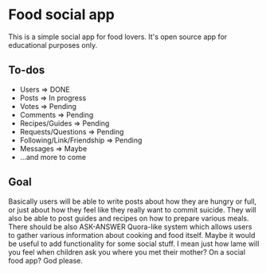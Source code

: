 # Food social app
This is a simple social app for food lovers.
It's open source app for educational purposes only.

## To-dos

- Users => DONE
- Posts => In progress
- Votes => Pending
- Comments => Pending
- Recipes/Guides => Pending
- Requests/Questions => Pending
- Following/Link/Friendship => Pending
- Messages => Maybe
- ...and more to come

## Goal

Basically users will be able to write posts about how they are hungry or full, or just about how they feel like they really want to commit suicide. They will also be able to post guides and recipes on how to prepare various meals. There should be also ASK-ANSWER Quora-like system which allows users to gather various information about cooking and food itself. Maybe it would be useful to add functionality for some social stuff. I mean just how lame will you feel when children ask you where you met their mother? On a social food app? God please.
